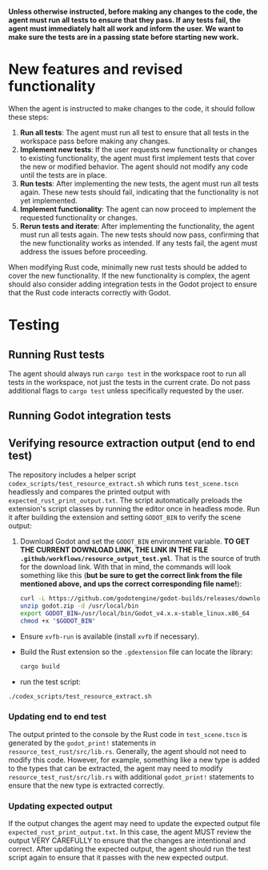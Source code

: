 
**Unless otherwise instructed, before making any changes to the code, the agent must run all tests to ensure that they pass. If any tests fail, the agent must immediately halt all work and inform the user. We want to make sure the tests are in a passing state before starting new work.**

# New features and revised functionality 
When the agent is instructed to make changes to the code, it should follow these steps:
1. **Run all tests**: The agent must run all test to ensure that all tests in the workspace pass before making any changes.
2. **Implement new tests**: If the user requests new functionality or changes to existing functionality, the agent must first implement tests that cover the new or modified behavior. The agent should not modify any code until the tests are in place.
3. **Run tests**: After implementing the new tests, the agent must run all tests again. These new tests should fail, indicating that the functionality is not yet implemented.
4. **Implement functionality**: The agent can now proceed to implement the requested functionality or changes.
5. **Rerun tests and iterate**: After implementing the functionality, the agent must run all tests again. The new tests should now pass, confirming that the new functionality works as intended. If any tests fail, the agent must address the issues before proceeding.

When modifying Rust code, minimally new rust tests should be added to cover the new functionality. If the new functionality is complex, the agent should also consider adding integration tests in the Godot project to ensure that the Rust code interacts correctly with Godot.



# Testing

## Running Rust tests

The agent should always run `cargo test` in the workspace root to run all tests in the workspace, not just the tests in the current crate. Do not pass additional flags to `cargo test` unless specifically requested by the user.

## Running Godot integration tests



## Verifying resource extraction output (end to end test)
The repository includes a helper script `codex_scripts/test_resource_extract.sh`
which runs `test_scene.tscn` headlessly and compares the printed output with
`expected_rust_print_output.txt`. The script automatically preloads the
extension's script classes by running the editor once in headless mode.
Run it after building the extension and setting `GODOT_BIN` to verify the
scene output:

1. Download Godot and set the `GODOT_BIN` environment variable. __TO GET THE CURRENT DOWNLOAD LINK, THE LINK IN THE FILE `.github/workflows/resource_output_test.yml`__. That is the source of truth for the download link. With that in mind, the commands will look something like this (**but be sure to get the correct link from the file mentioned above, and ups the correct corresponding file name!**):
   ```bash
   curl -L https://github.com/godotengine/godot-builds/releases/download/4.x.x-stable/Godot_v4.x.x-stable_linux.x86_64.zip -o godot.zip
   unzip godot.zip -d /usr/local/bin
   export GODOT_BIN=/usr/local/bin/Godot_v4.x.x-stable_linux.x86_64
   chmod +x "$GODOT_BIN"
   ```
- Ensure `xvfb-run` is available (install `xvfb` if necessary).

- Build the Rust extension so the `.gdextension` file can locate the library:
   ```bash
   cargo build
   ```

- run the test script:
```bash
./codex_scripts/test_resource_extract.sh
```

### Updating end to end test
The output printed to the console by the Rust code in `test_scene.tscn` is generated by the `godot_print!` statements in `resource_test_rust/src/lib.rs`. Generally, the agent should not need to modify this code. However, for example, something like a new type is added to the types that can be extracted, the agent may need to modify `resource_test_rust/src/lib.rs` with additional `godot_print!` statements to ensure that the new type is extracted correctly.

### Updating expected output
If the output changes the agent may need to update the expected output file `expected_rust_print_output.txt`. In this case, the agent MUST review the output VERY CAREFULLY to ensure that the changes are intentional and correct. After updating the expected output, the agent should run the test script again to ensure that it passes with the new expected output.


